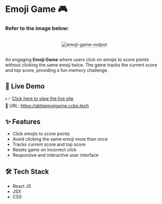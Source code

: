
# Emoji Game 🎮

### Refer to the image below:

<br/>
<div style="text-align: center;">
    <img src="https://assets.ccbp.in/frontend/content/react-js/emoji-game-output-v2.gif" alt="emoji-game-output" style="max-width:70%;box-shadow:0 2.8px 2.2px rgba(0, 0, 0, 0.12)">
</div>
<br/>

An engaging **Emoji Game** where users click on emojis to score points without clicking the same emoji twice. The game tracks the current score and top score, providing a fun memory challenge.

## 🚀 Live Demo

👉 [Click here to view the live site](https://abhiemojigame.ccbp.tech)  
🔗 URL: https://abhiemojigame.ccbp.tech

## ✨ Features

- Click emojis to score points  
- Avoid clicking the same emoji more than once  
- Tracks current score and top score  
- Resets game on incorrect click  
- Responsive and interactive user interface  

## 🛠️ Tech Stack

- React JS  
- JSX  
- CSS

